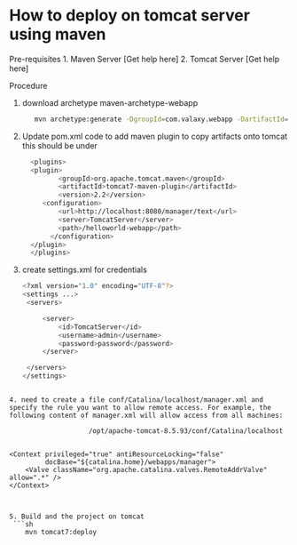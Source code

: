 # How to deploy on tomcat server using maven

Pre-requisites 1. Maven Server [Get help here] 2. Tomcat Server [Get help here]

Procedure

1. download archetype maven-archetype-webapp

   ```sh
      mvn archetype:generate -DgroupId=com.valaxy.webapp -DartifactId=helloworld-project -DarchetypeArtifactId=maven-archetype-webapp -DinteractiveMode=false
   ```

1. Update pom.xml code to add maven plugin to copy artifacts onto tomcat
   this should be under <build>

   ```sh
     <plugins>
     <plugin>
   			<groupId>org.apache.tomcat.maven</groupId>
   			<artifactId>tomcat7-maven-plugin</artifactId>
   			<version>2.2</version>
   	  	<configuration>
      		<url>http://localhost:8080/manager/text</url>
      		<server>TomcatServer</server>
      		<path>/helloworld-webapp</path>
   		  </configuration>
     </plugin>
     </plugins>
   ```

1. create settings.xml for credentials

   ```sh
   <?xml version="1.0" encoding="UTF-8"?>
   <settings ...>
   	<servers>

   		<server>
   			<id>TomcatServer</id>
   			<username>admin</username>
   			<password>password</password>
   		</server>

   	</servers>
   </settings>
   ```

````

4. need to create a file conf/Catalina/localhost/manager.xml and specify the rule you want to allow remote access. For example, the following content of manager.xml will allow access from all machines:

					/opt/apache-tomcat-8.5.93/conf/Catalina/localhost


<Context privileged="true" antiResourceLocking="false"
         docBase="${catalina.home}/webapps/manager">
    <Valve className="org.apache.catalina.valves.RemoteAddrValve" allow=".*" />
</Context>



5. Build and the project on tomcat
 ```sh
    mvn tomcat7:deploy
````
